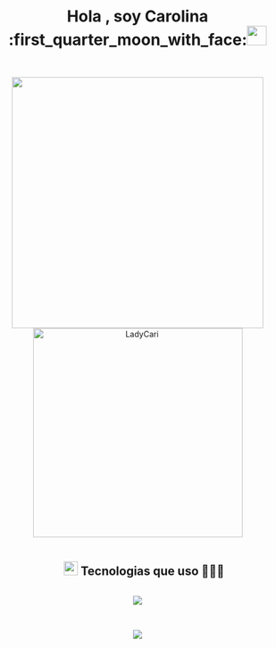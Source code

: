 <h1 align="center"> <b> Hola , soy Carolina </b> :first_quarter_moon_with_face:<img src="https://media.giphy.com/media/hvRJCLFzcasrR4ia7z/giphy.gif" width="35"></h1>
<br>

<p align="center">

<!-- stats -->
<a href="https://github.com/LadyCari">
  <img src="https://github-readme-stats.vercel.app/api?username=LadyCari&include_all_commits=true&count_private=true&show_icons=true&line_height=20&title_color=7A7ADB&icon_color=2234AE&text_color=D3D3D3&bg_color=0,000000,130F40" width="450"/>
</a>
<a href="https://github.com/LadyCari">
  <img src="https://github-readme-stats.vercel.app/api/top-langs?username=LadyCari&show_icons=true&locale=en&layout=compact&line_height=20&title_color=7A7ADB&icon_color=2234AE&text_color=D3D3D3&bg_color=0,000000,130F40" width="375"  alt="LadyCari"/>
</a>

<br>

<div id="user-content-toc">
  <ul align="center">
    <summary><h2 style="display: inline-block"> <img src="https://media2.giphy.com/media/QssGEmpkyEOhBCb7e1/giphy.gif?cid=ecf05e47a0n3gi1bfqntqmob8g9aid1oyj2wr3ds3mg700bl&rid=giphy.gif" width ="25"> Tecnologias que uso 👨🏻‍💻</h2></summary>
  </ul>
</div>
<!--tecnologias de prog-->
<p align="center">
  <a href="https://skillicons.dev">
    <img src="https://skillicons.dev/icons?i=java,angular,react,spring,bootstrap,css,html,ts,js,mysql,c,py&perline=14" />
  </a>
</p>
<br>
<!--tech stack icons-->
<p align="center">
  <a href="https://skillicons.dev">
    <img src="https://skillicons.dev/icons?i=idea,vscode,git,github,gitlab,gmail,discord,photoshop,pr,notion,wordpress,windows&perline=14" />
  </a>
</p>
<br>
